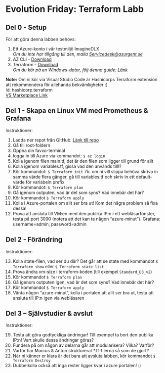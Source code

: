 # Evolution Friday: Terraform Labb

## Del 0 - Setup
För att göra denna labben behövs:

1. Ett Azure-konto i vår testmiljö ImagineDLX<br>
*Om du inte har tillgång till den, maila <Servicedesk@asurgent.se>*
2. AZ CLI - [Download](https://docs.microsoft.com/en-us/cli/azure/install-azure-cli)
3. Terraform - [Download](https://www.terraform.io/downloads)<br>
*Om du kör på en Windows-dator, följ denna guide: [Länk](https://docs.microsoft.com/en-us/azure/developer/terraform/get-started-windows-bash?tabs=bash)*

**Note:** Om ni kör via Visual Studio Code är Hashicorps Terraform extension att rekommendera för allehanda bekvämligheter :)<br>
Id: hashicorp.terraform<br>
[VS Marketplace Link](https://marketplace.visualstudio.com/items?itemName=HashiCorp.terraform)

## Del 1 - Skapa en Linux VM med Prometheus & Grafana
Instruktioner:

1. Ladda ner repot från GitHub: [Länk till repo](https://github.com/marren-asg/EvoDemo)
2. Gå till root-foldern
3. Öppna din favvo-terminal
4. logga in till Azure via kommandot:
	`$ az login`
5. Kolla igenom filen main.tf, det är den filen som ligger till grund för allt
6. Kolla igenom variables.tf, gissa vad den används till!? 
7. Kör kommandot:
	`$ Terraform init`
7b. om ni vill slippa behöva skriva in samma värde flera gånger, gå till variables.tf och skriv in ett default-värde för variabeln prefix 	
8. Kör kommandot:
	`$ Terraform plan`
9. Gå igenom outputen, vad är det som syns? Vad innebär det här?
10. Kör kommandot
	`$ Terraform apply`
11. Kolla i Azure-portalen om allt ser bra ut! Kom det några problem så fixa dessa!
12. Prova att ansluta till VM:en med den publika IP:n i ett webläsarfönster, testa på port 3000 (notera att det kan ta någon “azure-minut”). Grafana: username=admin, password=admin

## Del 2 - Förändring
Instruktioner:

13. Kolla state-filen, vad ser du där? Det går att se state med kommandot
	`$ Terraform show`
	eller
	`$ Terraform state list`
14. Prova ändra vm-size i terraform-koden (till exempel `Standard_D3_v2`)
15. Kör kommandot
	`$ Terraform plan`
16. Gå igenom outputen igen, vad är det som syns? Vad innebär det här?
17. Kör kommandot
	`$ Terraform apply`
18. Vänta någon “azure-minut”, kolla i portalen att allt ser bra ut, testa att ansluta till IP:n igen via webläsaren

## Del 3 – Självstudier & avslut
Instruktioner:

19. Testa att göra godtyckliga ändringar! Till exempel ta bort den publika IP:n! Vart skulle dessa ändringar göras?
20. Fundera på om någon av delarna går att modularisera? Vilka? Varför?
21. Varför har Marcus & Anton strukturerat *.tf-filerna så som de gjort?
22. När ni känner er klara är det bara att avsluta labben, kör kommandot
	`$ Terraform Destroy`
23. Dubbelkolla också att inga rester ligger kvar i azure portalen! :)

